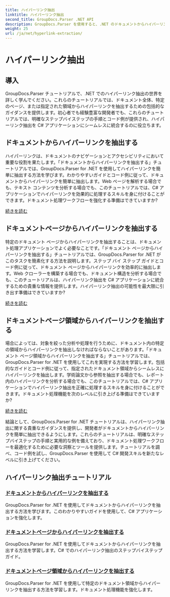 ```yaml
---
title: ハイパーリンク抽出
linktitle: ハイパーリンク抽出
second_title: GroupDocs.Parser .NET API
description: GroupDocs.Parser を使用すると、.NET のドキュメントからハイパーリンクを簡単に抽出できます。ハイパーリンク抽出のステップバイステップ ガイドを使用して、C# アプリケーションを強化します。
weight: 25
url: /ja/net/hyperlink-extraction/
---
```


# ハイパーリンク抽出

## 導入

GroupDocs.Parser チュートリアルで、.NET でのハイパーリンク抽出の世界を詳しく学んでください。これらのチュートリアルでは、ドキュメント全体、特定のページ、または指定された領域からハイパーリンクを抽出するための包括的なガイダンスを提供します。初心者でも経験豊富な開発者でも、これらのチュートリアルでは、明確なステップバイステップの手順とコード例が提供され、ハイパーリンク抽出を C# アプリケーションにシームレスに統合するのに役立ちます。

## ドキュメントからハイパーリンクを抽出する

ハイパーリンクは、ドキュメントのナビゲーションとアクセシビリティにおいて重要な役割を果たします。「ドキュメントからハイパーリンクを抽出する」チュートリアルでは、GroupDocs.Parser for .NET を使用してハイパーリンクを簡単に抽出する方法を学びます。わかりやすいガイドとコード例に従って、ドキュメントからハイパーリンクを簡単に抽出します。Web ページを解析する場合でも、テキスト コンテンツを分析する場合でも、このチュートリアルでは、C# アプリケーションでハイパーリンクを効果的に処理するスキルを身に付けることができます。ドキュメント処理ワークフローを強化する準備はできていますか?

[続きを読む](./extract-hyperlinks-from-document/)

## ドキュメントページからハイパーリンクを抽出する

特定のドキュメント ページからハイパーリンクを抽出することは、ドキュメント処理アプリケーションでよく必要なことです。「ドキュメント ページからハイパーリンクを抽出する」チュートリアルでは、GroupDocs.Parser for .NET がこのタスクを簡素化する方法を説明します。ステップ バイ ステップ ガイドとコード例に従って、ドキュメント ページからハイパーリンクを効率的に抽出します。Web クローラーを構築する場合でも、ドキュメント構造を分析する場合でも、このチュートリアルは、ハイパーリンク抽出を C# アプリケーションに統合するための貴重な情報を提供します。ハイパーリンク抽出の可能性を最大限に引き出す準備はできていますか?

[続きを読む](./extract-hyperlinks-from-document-page/)

## ドキュメントページ領域からハイパーリンクを抽出する

場合によっては、対象を絞った分析や処理を行うために、ドキュメント内の特定の領域からハイパーリンクを抽出しなければならないことがあります。「ドキュメント ページ領域からハイパーリンクを抽出する」チュートリアルでは、GroupDocs.Parser for .NET を使用してこれを実現する方法を学習します。包括的なガイドとコード例に従って、指定されたドキュメント領域からシームレスにハイパーリンクを抽出します。学術論文から参照を抽出する場合でも、レポート内のハイパーリンクを分析する場合でも、このチュートリアルでは、C# アプリケーションでハイパーリンク抽出を正確に処理するスキルを身に付けることができます。ドキュメント処理機能を次のレベルに引き上げる準備はできていますか?

[続きを読む](./extract-hyperlinks-from-document-page-area/)

結論として、GroupDocs.Parser for .NET チュートリアルは、ハイパーリンク抽出に関する貴重なガイダンスを提供し、開発者がドキュメントからハイパーリンクを簡単に抽出できるようにします。これらのチュートリアルは、明確なステップバイステップの手順と実用的な例を備えており、ドキュメント処理ワークフローを最適化するために必要な洞察とツールを提供します。チュートリアルを調べ、コード例を試し、GroupDocs.Parser を使用して C# 開発スキルを新たなレベルに引き上げてください。
## ハイパーリンク抽出チュートリアル
### [ドキュメントからハイパーリンクを抽出する](./extract-hyperlinks-from-document/)
GroupDocs.Parser for .NET を使用してドキュメントからハイパーリンクを抽出する方法を学びます。このわかりやすいガイドを使用して、C# アプリケーションを強化します。
### [ドキュメントページからハイパーリンクを抽出する](./extract-hyperlinks-from-document-page/)
GroupDocs.Parser for .NET を使用してドキュメントからハイパーリンクを抽出する方法を学習します。C# でのハイパーリンク抽出のステップバイステップ ガイド。
### [ドキュメントページ領域からハイパーリンクを抽出する](./extract-hyperlinks-from-document-page-area/)
GroupDocs.Parser for .NET を使用して特定のドキュメント領域からハイパーリンクを抽出する方法を学習します。ドキュメント処理機能を強化します。